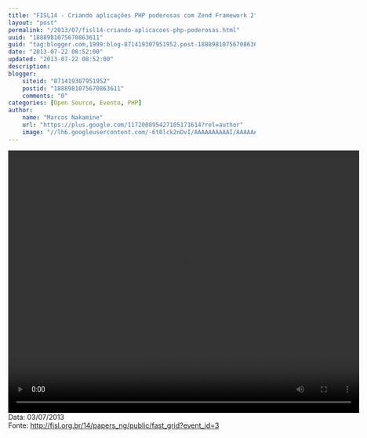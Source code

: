 ```yaml
---
title: "FISL14 - Criando aplicações PHP poderosas com Zend Framework 2"
layout: "post"
permalink: "/2013/07/fisl14-criando-aplicacoes-php-poderosas.html"
uuid: "1888981075670863611"
guid: "tag:blogger.com,1999:blog-871419307951952.post-1888981075670863611"
date: "2013-07-22 08:52:00"
updated: "2013-07-22 08:52:00"
description: 
blogger:
    siteid: "871419307951952"
    postid: "1888981075670863611"
    comments: "0"
categories: [Open Source, Evento, PHP]
author: 
    name: "Marcos Nakamine"
    url: "https://plus.google.com/117200895427105171614?rel=author"
    image: "//lh6.googleusercontent.com/-6t0lck2nDvI/AAAAAAAAAAI/AAAAAAAAOBw/_9ON3AiIr48/s32-c/photo.jpg"
---
```


<div class="css-full-post-content js-full-post-content">
<video controls="" height="535" width="716">  <source src="http://hemingway.softwarelivre.org/fisl14/high/41c/sala41c-high-201307031004.ogg" type="video/ogg"></source>  Your browser does not support the video tag. </video>Data: 03/07/2013<br>Fonte: <a href="http://fisl.org.br/14/papers_ng/public/fast_grid?event_id=3">http://fisl.org.br/14/papers_ng/public/fast_grid?event_id=3</a>
</div>